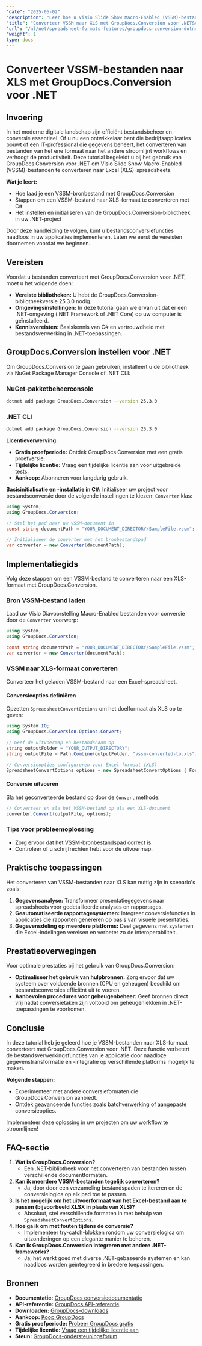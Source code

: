 ```yaml
---
"date": "2025-05-02"
"description": "Leer hoe u Visio Slide Show Macro-Enabled (VSSM)-bestanden naar Excel (XLS) kunt converteren met behulp van GroupDocs.Conversion voor .NET met behulp van deze gedetailleerde handleiding."
"title": "Converteer VSSM naar XLS met GroupDocs.Conversion voor .NET&#58; een uitgebreide handleiding"
"url": "/nl/net/spreadsheet-formats-features/groupdocs-conversion-dotnet-vssm-to-xls/"
"weight": 1
type: docs
---
```

# Converteer VSSM-bestanden naar XLS met GroupDocs.Conversion voor .NET

## Invoering
In het moderne digitale landschap zijn efficiënt bestandsbeheer en -conversie essentieel. Of u nu een ontwikkelaar bent die bedrijfsapplicaties bouwt of een IT-professional die gegevens beheert, het converteren van bestanden van het ene formaat naar het andere stroomlijnt workflows en verhoogt de productiviteit. Deze tutorial begeleidt u bij het gebruik van GroupDocs.Conversion voor .NET om Visio Slide Show Macro-Enabled (VSSM)-bestanden te converteren naar Excel (XLS)-spreadsheets.

**Wat je leert:**
- Hoe laad je een VSSM-bronbestand met GroupDocs.Conversion
- Stappen om een VSSM-bestand naar XLS-formaat te converteren met C#
- Het instellen en initialiseren van de GroupDocs.Conversion-bibliotheek in uw .NET-project

Door deze handleiding te volgen, kunt u bestandsconversiefuncties naadloos in uw applicaties implementeren. Laten we eerst de vereisten doornemen voordat we beginnen.

## Vereisten
Voordat u bestanden converteert met GroupDocs.Conversion voor .NET, moet u het volgende doen:
- **Vereiste bibliotheken:** U hebt de GroupDocs.Conversion-bibliotheekversie 25.3.0 nodig.
- **Omgevingsinstellingen:** In deze tutorial gaan we ervan uit dat er een .NET-omgeving (.NET Framework of .NET Core) op uw computer is geïnstalleerd.
- **Kennisvereisten:** Basiskennis van C# en vertrouwdheid met bestandsverwerking in .NET-toepassingen.

## GroupDocs.Conversion instellen voor .NET
Om GroupDocs.Conversion te gaan gebruiken, installeert u de bibliotheek via NuGet Package Manager Console of .NET CLI:

### NuGet-pakketbeheerconsole
```bash
dotnet add package GroupDocs.Conversion --version 25.3.0
```

### .NET CLI
```bash
dotnet add package GroupDocs.Conversion --version 25.3.0
```

**Licentieverwerving:**
- **Gratis proefperiode:** Ontdek GroupDocs.Conversion met een gratis proefversie.
- **Tijdelijke licentie:** Vraag een tijdelijke licentie aan voor uitgebreide tests.
- **Aankoop:** Abonneren voor langdurig gebruik.

**Basisinitialisatie en -installatie in C#:**
Initialiseer uw project voor bestandsconversie door de volgende instellingen te kiezen: `Converter` klas:
```csharp
using System;
using GroupDocs.Conversion;

// Stel het pad naar uw VSSM-document in
const string documentPath = "YOUR_DOCUMENT_DIRECTORY/SampleFile.vssm";

// Initialiseer de converter met het bronbestandspad
var converter = new Converter(documentPath);
```

## Implementatiegids
Volg deze stappen om een VSSM-bestand te converteren naar een XLS-formaat met GroupDocs.Conversion.

### Bron VSSM-bestand laden
Laad uw Visio Diavoorstelling Macro-Enabled bestanden voor conversie door de `Converter` voorwerp:
```csharp
using System;
using GroupDocs.Conversion;

const string documentPath = "YOUR_DOCUMENT_DIRECTORY/SampleFile.vssm";
var converter = new Converter(documentPath);
```

### VSSM naar XLS-formaat converteren
Converteer het geladen VSSM-bestand naar een Excel-spreadsheet.

#### Conversieopties definiëren
Opzetten `SpreadsheetConvertOptions` om het doelformaat als XLS op te geven:
```csharp
using System.IO;
using GroupDocs.Conversion.Options.Convert;

// Geef de uitvoermap en bestandsnaam op
string outputFolder = "YOUR_OUTPUT_DIRECTORY";
string outputFile = Path.Combine(outputFolder, "vssm-converted-to.xls");

// Conversieopties configureren voor Excel-formaat (XLS)
SpreadsheetConvertOptions options = new SpreadsheetConvertOptions { Format = GroupDocs.Conversion.FileTypes.SpreadsheetFileType.Xls };
```

#### Conversie uitvoeren
Sla het geconverteerde bestand op door de `Convert` methode:
```csharp
// Converteer en sla het VSSM-bestand op als een XLS-document
converter.Convert(outputFile, options);
```

### Tips voor probleemoplossing
- Zorg ervoor dat het VSSM-bronbestandspad correct is.
- Controleer of u schrijfrechten hebt voor de uitvoermap.

## Praktische toepassingen
Het converteren van VSSM-bestanden naar XLS kan nuttig zijn in scenario's zoals:
1. **Gegevensanalyse:** Transformeer presentatiegegevens naar spreadsheets voor gedetailleerde analyses en rapportages.
2. **Geautomatiseerde rapportagesystemen:** Integreer conversiefuncties in applicaties die rapporten genereren op basis van visuele presentaties.
3. **Gegevensdeling op meerdere platforms:** Deel gegevens met systemen die Excel-indelingen vereisen en verbeter zo de interoperabiliteit.

## Prestatieoverwegingen
Voor optimale prestaties bij het gebruik van GroupDocs.Conversion:
- **Optimaliseer het gebruik van hulpbronnen:** Zorg ervoor dat uw systeem over voldoende bronnen (CPU en geheugen) beschikt om bestandsconversies efficiënt uit te voeren.
- **Aanbevolen procedures voor geheugenbeheer:** Geef bronnen direct vrij nadat conversietaken zijn voltooid om geheugenlekken in .NET-toepassingen te voorkomen.

## Conclusie
In deze tutorial heb je geleerd hoe je VSSM-bestanden naar XLS-formaat converteert met GroupDocs.Conversion voor .NET. Deze functie verbetert de bestandsverwerkingsfuncties van je applicatie door naadloze gegevenstransformatie en -integratie op verschillende platforms mogelijk te maken.

**Volgende stappen:**
- Experimenteer met andere conversieformaten die GroupDocs.Conversion aanbiedt.
- Ontdek geavanceerde functies zoals batchverwerking of aangepaste conversieopties.

Implementeer deze oplossing in uw projecten om uw workflow te stroomlijnen!

## FAQ-sectie
1. **Wat is GroupDocs.Conversion?**
   - Een .NET-bibliotheek voor het converteren van bestanden tussen verschillende documentformaten.
2. **Kan ik meerdere VSSM-bestanden tegelijk converteren?**
   - Ja, door door een verzameling bestandspaden te itereren en de conversielogica op elk pad toe te passen.
3. **Is het mogelijk om het uitvoerformaat van het Excel-bestand aan te passen (bijvoorbeeld XLSX in plaats van XLS)?**
   - Absoluut, stel verschillende formaten in met behulp van `SpreadsheetConvertOptions`.
4. **Hoe ga ik om met fouten tijdens de conversie?**
   - Implementeer try-catch-blokken rondom uw conversielogica om uitzonderingen op een elegante manier te beheren.
5. **Kan ik GroupDocs.Conversion integreren met andere .NET-frameworks?**
   - Ja, het werkt goed met diverse .NET-gebaseerde systemen en kan naadloos worden geïntegreerd in bredere toepassingen.

## Bronnen
- **Documentatie:** [GroupDocs conversiedocumentatie](https://docs.groupdocs.com/conversion/net/)
- **API-referentie:** [GroupDocs API-referentie](https://reference.groupdocs.com/conversion/net/)
- **Downloaden:** [GroupDocs-downloads](https://releases.groupdocs.com/conversion/net/)
- **Aankoop:** [Koop GroupDocs](https://purchase.groupdocs.com/buy)
- **Gratis proefperiode:** [Probeer GroupDocs gratis](https://releases.groupdocs.com/conversion/net/)
- **Tijdelijke licentie:** [Vraag een tijdelijke licentie aan](https://purchase.groupdocs.com/temporary-license/)
- **Steun:** [GroupDocs-ondersteuningsforum](https://forum.groupdocs.com/c/conversion/10)